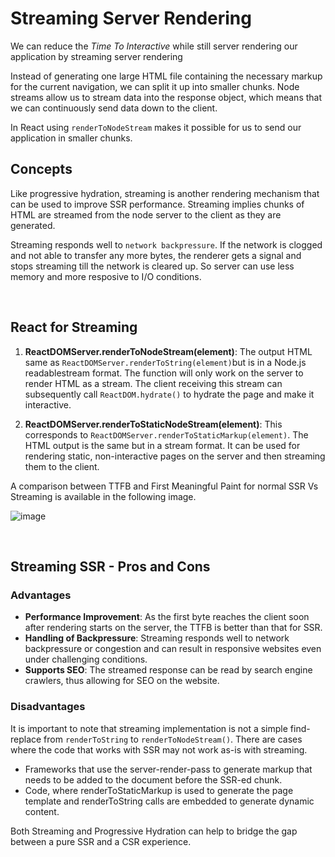 # Streaming Server Rendering

We can reduce the *Time To Interactive* while still server rendering our application by streaming server rendering 

Instead of generating one large HTML file containing the necessary markup for the current navigation, we can split it up into smaller chunks. Node streams allow us to stream data into the response object, which means that we can continuously send data down to the client.

In React using `renderToNodeStream` makes it possible for us to send our application in smaller chunks.

## Concepts 
Like progressive hydration, streaming is another rendering mechanism that can be used to improve SSR performance.
Streaming implies chunks of HTML are streamed from the node server to the client as they are generated.

Streaming responds well to `network backpressure`. If the network is clogged and not able to transfer any more bytes, the renderer gets a signal and stops streaming till the network is cleared up. So server can use less memory and more resposive to I/O conditions.

<br>

## React for Streaming
1. **ReactDOMServer.renderToNodeStream(element)**: The output HTML same as `ReactDOMServer.renderToString(element)`but is in a Node.js readablestream format. The function will only work on the server to render HTML as a stream. The client receiving this stream can subsequently call `ReactDOM.hydrate()` to hydrate the page and make it interactive.
   
2. **ReactDOMServer.renderToStaticNodeStream(element)**: This corresponds to `ReactDOMServer.renderToStaticMarkup(element)`. The HTML output is the same but in a stream format. It can be used for rendering static, non-interactive pages on the server and then streaming them to the client.

A comparison between TTFB and First Meaningful Paint for normal SSR Vs Streaming is available in the following image.

![image](https://res.cloudinary.com/ddxwdqwkr/image/upload/v1616883053/patterns.dev/renderingwebap--03wnu5khnrzr.png)


<br>

## Streaming SSR - Pros and Cons

### Advantages
- **Performance Improvement**: As the first byte reaches the client soon after rendering starts on the server, the TTFB is better than that for SSR. 
- **Handling of Backpressure**: Streaming responds well to network backpressure or congestion and can result in responsive websites even under challenging conditions.
- **Supports SEO**: The streamed response can be read by search engine crawlers, thus allowing for SEO on the website.

### Disadvantages
It is important to note that streaming implementation is not a simple find-replace from `renderToString` to `renderToNodeStream()`. There are cases where the code that works with SSR may not work as-is with streaming.

- Frameworks that use the server-render-pass to generate markup that needs to be added to the document before the SSR-ed chunk.
- Code, where renderToStaticMarkup is used to generate the page template and renderToString calls are embedded to generate dynamic content. 

Both Streaming and Progressive Hydration can help to bridge the gap between a pure SSR and a CSR experience. 